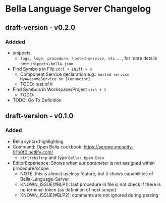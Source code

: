# Bella Language Server Changelog

## draft-version - v0.2.0

### Addded

* snippets
  * `logi, loge, procedure, hosted-service, etc...`, for more details see: `snippets\bella.json`
* Find Symbols in File `ctrl + shift + o`
  * Component Service declaration e.g.: `hosted service MyAwesomeService on [Connector]`
  * TODO: rest of it
* Find Symbols in Workspace/Project `ctrl + t`
  * TODO:
* TODO: Go To Definition

## draft-version - v0.1.0

### Added

* Bella syntax highlighting
* Command: Open Bella cookbook: <https://serene-mcnulty-01b0f0.netlify.com/>
  * `ctrl+shift+p` and type `Bella: Open Docs`
* EditorExperience: Shows when *out parameter*  is not assigned within procedure/scope.
  * NOTE: this is almost useless feature, but it shows capabilities of Bella-Language-Server.
  * KNOWN_ISSUE[#BLP1]: last procedure in file is not check if there is no terminal token (as definition of next scope)
  * KNOWN_ISSUE[#BLP2]: comments are not ignored during parsing
